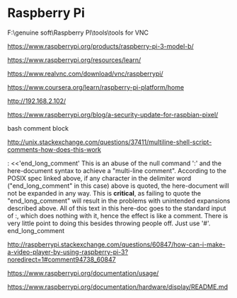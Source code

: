 # Raspberry Pi  

F:\genuine  soft\Raspberry PI\tools\tools for VNC  



https://www.raspberrypi.org/products/raspberry-pi-3-model-b/  

https://www.raspberrypi.org/resources/learn/  


https://www.realvnc.com/download/vnc/raspberrypi/  







https://www.coursera.org/learn/raspberry-pi-platform/home







http://192.168.2.102/  


https://www.raspberrypi.org/blog/a-security-update-for-raspbian-pixel/  





bash comment block

http://unix.stackexchange.com/questions/37411/multiline-shell-script-comments-how-does-this-work




: <<'end_long_comment'
This is an abuse of the null command ':' and the here-document syntax
to achieve a "multi-line comment".  According to the POSIX spec linked 
above, if any character in the delimiter word ("end_long_comment" in 
this case) above is quoted, the here-document will not be expanded in 
any way.  This is **critical**, as failing to quote the "end_long_comment" 
will result in the problems with unintended expansions described above. 
All of this text in this here-doc goes to the standard input of :, which 
does nothing with it, hence the effect is like a comment.  There is very 
little point to doing this besides throwing people off.  Just use '#'.
end_long_comment





http://raspberrypi.stackexchange.com/questions/60847/how-can-i-make-a-video-player-by-using-raspberry-pi-3?noredirect=1#comment94738_60847




https://www.raspberrypi.org/documentation/usage/


https://www.raspberrypi.org/documentation/hardware/display/README.md



